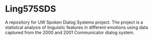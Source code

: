 # Ling575SDS
A repository for UW Spoken Dialog Systems project. The project is a statistcal analysis of linguistic features in different emotions using data captured from the 2000 and 2001 Communicator dialog system. 
